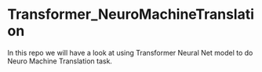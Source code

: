 # Transformer_NeuroMachineTranslation
In this repo we will have a look at using Transformer Neural Net model to do Neuro Machine Translation task.
